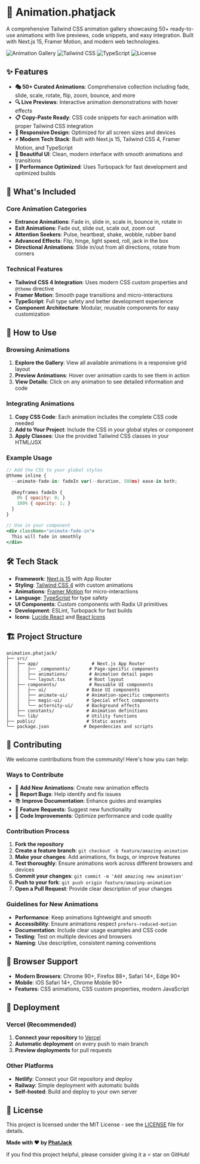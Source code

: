 # 🎨 Animation.phatjack

A comprehensive Tailwind CSS animation gallery showcasing 50+ ready-to-use animations with live previews, code snippets, and easy integration. Built with Next.js 15, Framer Motion, and modern web technologies.

![Animation Gallery](https://img.shields.io/badge/Next.js-15.5.0-black?style=for-the-badge&logo=next.js)
![Tailwind CSS](https://img.shields.io/badge/Tailwind_CSS-4.0-black?style=for-the-badge&logo=tailwind-css)
![TypeScript](https://img.shields.io/badge/TypeScript-5.0-blue?style=for-the-badge&logo=typescript)
![License](https://img.shields.io/badge/License-MIT-green?style=for-the-badge)

## ✨ Features

- **🎭 50+ Curated Animations**: Comprehensive collection including fade, slide, scale, rotate, flip, zoom, bounce, and more
- **🔍 Live Previews**: Interactive animation demonstrations with hover effects
- **📋 Copy-Paste Ready**: CSS code snippets for each animation with proper Tailwind CSS integration
- **📱 Responsive Design**: Optimized for all screen sizes and devices
- **⚡ Modern Tech Stack**: Built with Next.js 15, Tailwind CSS 4, Framer Motion, and TypeScript
- **🎨 Beautiful UI**: Clean, modern interface with smooth animations and transitions
- **🚀 Performance Optimized**: Uses Turbopack for fast development and optimized builds

## 🎯 What's Included

### Core Animation Categories
- **Entrance Animations**: Fade in, slide in, scale in, bounce in, rotate in
- **Exit Animations**: Fade out, slide out, scale out, zoom out
- **Attention Seekers**: Pulse, heartbeat, shake, wobble, rubber band
- **Advanced Effects**: Flip, hinge, light speed, roll, jack in the box
- **Directional Animations**: Slide in/out from all directions, rotate from corners

### Technical Features
- **Tailwind CSS 4 Integration**: Uses modern CSS custom properties and `@theme` directive
- **Framer Motion**: Smooth page transitions and micro-interactions
- **TypeScript**: Full type safety and better development experience
- **Component Architecture**: Modular, reusable components for easy customization
## 📖 How to Use

### Browsing Animations
1. **Explore the Gallery**: View all available animations in a responsive grid layout
2. **Preview Animations**: Hover over animation cards to see them in action
3. **View Details**: Click on any animation to see detailed information and code

### Integrating Animations
1. **Copy CSS Code**: Each animation includes the complete CSS code needed
2. **Add to Your Project**: Include the CSS in your global styles or component
3. **Apply Classes**: Use the provided Tailwind CSS classes in your HTML/JSX

### Example Usage
```jsx
// Add the CSS to your global styles
@theme inline {
  --animate-fade-in: fadeIn var(--duration, 500ms) ease-in both;
  
  @keyframes fadeIn {
    0% { opacity: 0; }
    100% { opacity: 1; }
  }
}

// Use in your component
<div className="animate-fade-in">
  This will fade in smoothly
</div>
```

## 🛠️ Tech Stack

- **Framework**: [Next.js 15](https://nextjs.org/) with App Router
- **Styling**: [Tailwind CSS 4](https://tailwindcss.com/) with custom animations
- **Animations**: [Framer Motion](https://www.framer.com/motion/) for micro-interactions
- **Language**: [TypeScript](https://www.typescriptlang.org/) for type safety
- **UI Components**: Custom components with Radix UI primitives
- **Development**: ESLint, Turbopack for fast builds
- **Icons**: [Lucide React](https://lucide.dev/) and [React Icons](https://react-icons.github.io/react-icons/)

## 🏗️ Project Structure

```
animation.phatjack/
├── src/
│   ├── app/                    # Next.js App Router
│   │   ├── _components/       # Page-specific components
│   │   ├── animations/        # Animation detail pages
│   │   └── layout.tsx         # Root layout
│   ├── components/            # Reusable UI components
│   │   ├── ui/               # Base UI components
│   │   ├── animate-ui/       # Animation-specific components
│   │   ├── magic-ui/         # Special effect components
│   │   └── acternity-ui/     # Background effects
│   ├── constants/            # Animation definitions
│   └── lib/                  # Utility functions
├── public/                   # Static assets
└── package.json             # Dependencies and scripts
```

## 🤝 Contributing

We welcome contributions from the community! Here's how you can help:

### Ways to Contribute
- 🎨 **Add New Animations**: Create new animation effects
- 🐛 **Report Bugs**: Help identify and fix issues
- 📚 **Improve Documentation**: Enhance guides and examples
- 🎯 **Feature Requests**: Suggest new functionality
- 🔧 **Code Improvements**: Optimize performance and code quality

### Contribution Process
1. **Fork the repository**
2. **Create a feature branch**: `git checkout -b feature/amazing-animation`
3. **Make your changes**: Add animations, fix bugs, or improve features
4. **Test thoroughly**: Ensure animations work across different browsers and devices
5. **Commit your changes**: `git commit -m 'Add amazing new animation'`
6. **Push to your fork**: `git push origin feature/amazing-animation`
7. **Open a Pull Request**: Provide clear description of your changes

### Guidelines for New Animations
- **Performance**: Keep animations lightweight and smooth
- **Accessibility**: Ensure animations respect `prefers-reduced-motion`
- **Documentation**: Include clear usage examples and CSS code
- **Testing**: Test on multiple devices and browsers
- **Naming**: Use descriptive, consistent naming conventions

## 📱 Browser Support

- **Modern Browsers**: Chrome 90+, Firefox 88+, Safari 14+, Edge 90+
- **Mobile**: iOS Safari 14+, Chrome Mobile 90+
- **Features**: CSS animations, CSS custom properties, modern JavaScript

## 🚀 Deployment

### Vercel (Recommended)
1. **Connect your repository** to [Vercel](https://vercel.com)
2. **Automatic deployment** on every push to main branch
3. **Preview deployments** for pull requests

### Other Platforms
- **Netlify**: Connect your Git repository and deploy
- **Railway**: Simple deployment with automatic builds
- **Self-hosted**: Build and deploy to your own server

## 📄 License

This project is licensed under the MIT License - see the [LICENSE](LICENSE) file for details.

**Made with ❤️ by [PhatJack](https://github.com/PhatJack)**

If you find this project helpful, please consider giving it a ⭐ star on GitHub!
